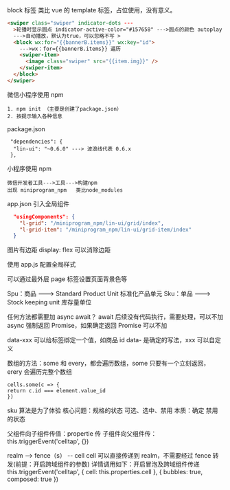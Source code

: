 block 标签 类比 vue 的 template 标签，占位使用，没有意义。

```html
<swiper class="swiper" indicator-dots ---
  >轮播时显示圆点 indicator-active-color="#157658" --->圆点的颜色 autoplay
  --->自动播放，默认为true，可以忽略不写 >
  <block wx:for="{{bannerB.items}}" wx:key="id">
    --->wx：for={{bannerB.items}} 遍历
    <swiper-item>
      <image class="swiper" src="{{item.img}}" />
    </swiper-item>
  </block>
</swiper>
```

微信小程序使用 npm

```
1. npm init （主要是创建了package.json）
2. 按提示输入各种信息

```

package.json

```
 "dependencies": {
  "lin-ui": "~0.6.0" ---> 波浪线代表 0.6.x
 },
```

小程序使用 npm

```
微信开发者工具--->工具--->构建npm
出现 miniprogram_npm   类比node_modules
```

app.json 引入全局组件

```json
  "usingComponents": {
    "l-grid": "/miniprogram_npm/lin-ui/grid/index",
    "l-grid-item": "/miniprogram_npm/lin-ui/grid-item/index"
  }
```

图片有边距
display: flex 可以消除边距

使用 app.js 配置全局样式

可以通过最外层 page 标签设置页面背景色等

Spu：商品 ---> Standard Product Unit 标准化产品单元
Sku：单品 ---> Stock keeping unit 库存量单位

任何方法都需要加 async await？
await 后续没有代码执行，需要处理，可以不加
async 强制返回 Promise，如果确定返回 Promise 可以不加

data-xxx
可以给标签绑定一个值，如商品 id data- 是确定的写法，xxx 可以自定义

数组的方法：some 和 every，都会遍历数组，some 只要有一个立刻返回，erery 会遍历完整个数组

```
cells.some(c => {
return c.id === element.value_id
})
```

sku 算法是为了体验
核心问题：规格的状态 可选、选中、禁用
本质：确定 禁用的状态

父组件向子组件传值：propertie 传
子组件向父组件传：
this.triggerEvent('celltap', {})

realm --> fence（s） -- cell cell 可以直接传递到 realm，不需要经过 fence 转发(前提：开启跨域组件的参数) 详情调用如下：开启冒泡及跨域组件传递
this.triggerEvent('celltap', {
cell: this.properties.cell
}, {
bubbles: true,
composed: true
})


